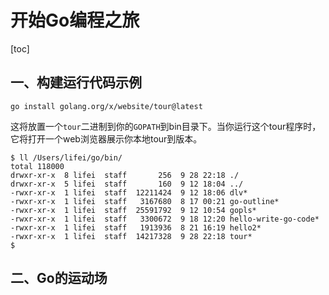 # 开始Go编程之旅

[toc]

## 一、构建运行代码示例

```shell
go install golang.org/x/website/tour@latest
```

这将放置一个`tour`二进制到你的`GOPATH`到bin目录下。当你运行这个tour程序时，它将打开一个web浏览器展示你本地tour到版本。

```shell
$ ll /Users/lifei/go/bin/
total 118000
drwxr-xr-x  8 lifei  staff       256  9 28 22:18 ./
drwxr-xr-x  5 lifei  staff       160  9 12 18:04 ../
-rwxr-xr-x  1 lifei  staff  12211424  9 12 18:06 dlv*
-rwxr-xr-x  1 lifei  staff   3167680  8 17 00:21 go-outline*
-rwxr-xr-x  1 lifei  staff  25591792  9 12 10:54 gopls*
-rwxr-xr-x  1 lifei  staff   3300672  9 18 12:20 hello-write-go-code*
-rwxr-xr-x  1 lifei  staff   1913936  8 21 16:19 hello2*
-rwxr-xr-x  1 lifei  staff  14217328  9 28 22:18 tour*
$
```

## 二、Go的运动场


